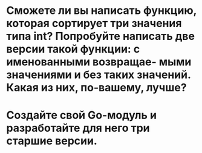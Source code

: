 # Сможете ли вы написать функцию, которая сортирует три значения типа int? Попробуйте написать две версии такой функции: с именованными возвращае- мыми значениями и без таких значений. Какая из них, по-вашему, лучше?

# Создайте свой Go-модуль и разработайте для него три старшие версии.
